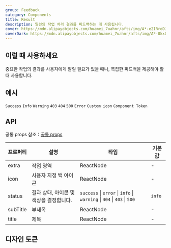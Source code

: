 ```yaml
---
group: Feedback
category: Components
title: Result
description: 일련의 작업 처리 결과를 피드백하는 데 사용됩니다.
cover: https://mdn.alipayobjects.com/huamei_7uahnr/afts/img/A*-e2IRroDJyEAAAAAAAAAAAAADrJ8AQ/original
coverDark: https://mdn.alipayobjects.com/huamei_7uahnr/afts/img/A*-0kxQrbHx2kAAAAAAAAAAAAADrJ8AQ/original
---
```


## 이럴 때 사용하세요

중요한 작업의 결과를 사용자에게 알릴 필요가 있을 때나, 복잡한 피드백을 제공해야 할 때 사용합니다.

## 예시

<!-- prettier-ignore -->
<code src="./demo/success.tsx">Success</code>
<code src="./demo/info.tsx">Info</code>
<code src="./demo/warning.tsx">Warning</code>
<code src="./demo/403.tsx">403</code>
<code src="./demo/404.tsx">404</code>
<code src="./demo/500.tsx">500</code>
<code src="./demo/error.tsx">Error</code>
<code src="./demo/customIcon.tsx">Custom icon</code>
<code src="./demo/component-token.tsx" debug>Component Token</code>

## API

공통 props 참조：[공통 props](/docs/react/common-props)

| 프로퍼티 | 설명 | 타입 | 기본값 |
| --- | --- | --- | --- |
| extra | 작업 영역 | ReactNode | - |
| icon | 사용자 지정 백 아이콘 | ReactNode | - |
| status | 결과 상태, 아이콘 및 색상을 결정합니다. | `success` \| `error` \| `info` \| `warning` \| `404` \| `403` \| `500` | `info` |
| subTitle | 부제목 | ReactNode | - |
| title | 제목 | ReactNode | - |

## 디자인 토큰

<ComponentTokenTable component="Result"></ComponentTokenTable>
